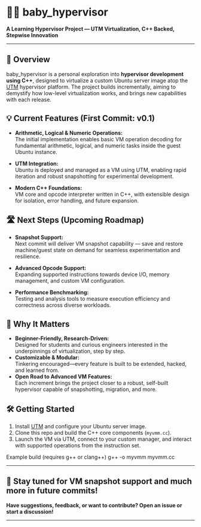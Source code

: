 # 🧑‍💻 baby_hypervisor

**A Learning Hypervisor Project — UTM Virtualization, C++ Backed, Stepwise Innovation**

---

## 🚀 Overview

baby_hypervisor is a personal exploration into **hypervisor development using C++**, designed to virtualize a custom Ubuntu server image atop the [UTM](https://mac.getutm.app/) hypervisor platform. The project builds incrementally, aiming to demystify how low-level virtualization works, and brings new capabilities with each release.

## 💡 Current Features (First Commit: v0.1)

- **Arithmetic, Logical & Numeric Operations:**  
  The initial implementation enables basic VM operation decoding for fundamental arithmetic, logical, and numeric tasks inside the guest Ubuntu instance.

- **UTM Integration:**  
  Ubuntu is deployed and managed as a VM using UTM, enabling rapid iteration and robust snapshotting for experimental development.

- **Modern C++ Foundations:**  
  VM core and opcode interpreter written in C++, with extensible design for isolation, error handling, and future expansion.

## 🛣️ Next Steps (Upcoming Roadmap)

- **Snapshot Support:**  
  Next commit will deliver VM snapshot capability — save and restore machine/guest state on demand for seamless experimentation and resilience.

- **Advanced Opcode Support:**  
  Expanding supported instructions towards device I/O, memory management, and custom VM configuration.

- **Performance Benchmarking:**  
  Testing and analysis tools to measure execution efficiency and correctness across diverse workloads.

## 🧠 Why It Matters

- **Beginner-Friendly, Research-Driven:**  
  Designed for students and curious engineers interested in the underpinnings of virtualization, step by step.
- **Customizable & Modular:**  
  Tinkering encouraged—every feature is built to be extended, hacked, and learned from.
- **Open Road to Advanced VM Features:**  
  Each increment brings the project closer to a robust, self-built hypervisor capable of snapshotting, migration, and more.

## 🛠️ Getting Started

1. Install [UTM](https://mac.getutm.app/) and configure your Ubuntu server image.
2. Clone this repo and build the C++ core components (`myvmm.cc`).
3. Launch the VM via UTM, connect to your custom manager, and interact with supported operations from the instruction set.

Example build (requires g++ or clang++)
g++ -o myvmm myvmm.cc

---

## 📢 Stay tuned for VM snapshot support and much more in future commits!

**Have suggestions, feedback, or want to contribute? Open an issue or start a discussion!**

---
